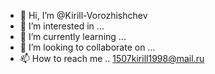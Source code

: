 - 👋 Hi, I’m @Kirill-Vorozhishchev
- 👀 I’m interested in ...
- 🌱 I’m currently learning ...
- 💞️ I’m looking to collaborate on ...
- 📫 How to reach me ..
1507kirill1998@mail.ru
